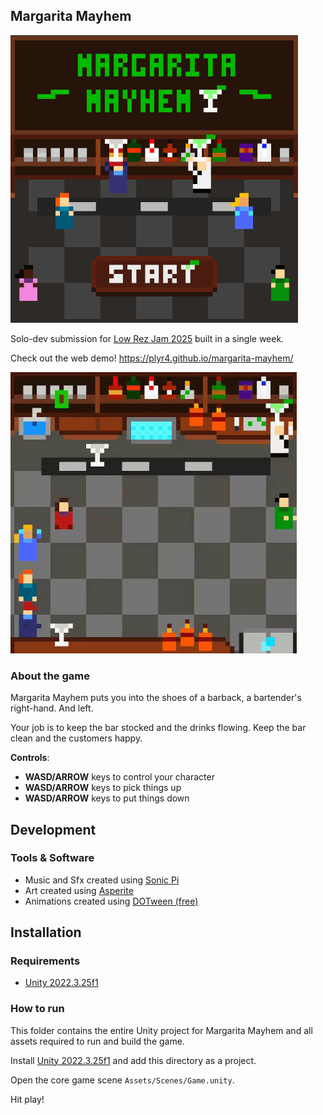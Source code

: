 ## Margarita Mayhem

![margarita](img/margarita-mayhem-1.png)

Solo-dev submission for [Low Rez Jam 2025](https://itch.io/jam/lowrezjam-2025) built in a single week.

Check out the web demo! https://plyr4.github.io/margarita-mayhem/

![margarita](img/margarita-mayhem.gif)

### About the game

Margarita Mayhem puts you into the shoes of a barback, a bartender's right-hand. And left.

Your job is to keep the bar stocked and the drinks flowing. Keep the bar clean and the customers happy.

**Controls**:

- **WASD/ARROW** keys to control your character
- **WASD/ARROW** keys to pick things up
- **WASD/ARROW** keys to put things down

## Development

### Tools & Software

- Music and Sfx created using [Sonic Pi](https://sonic-pi.net/)
- Art created using [Asperite](https://www.aseprite.org/)
- Animations created using [DOTween (free)](https://dotween.demigiant.com/)

## Installation

### Requirements

- [Unity 2022.3.25f1](https://unity.com/releases/editor/archive)

### How to run

This folder contains the entire Unity project for Margarita Mayhem and all assets required to run and build the game.

Install [Unity 2022.3.25f1](https://unity.com/releases/editor/archive) and add this directory as a project.

Open the core game scene `Assets/Scenes/Game.unity`.

Hit play!
